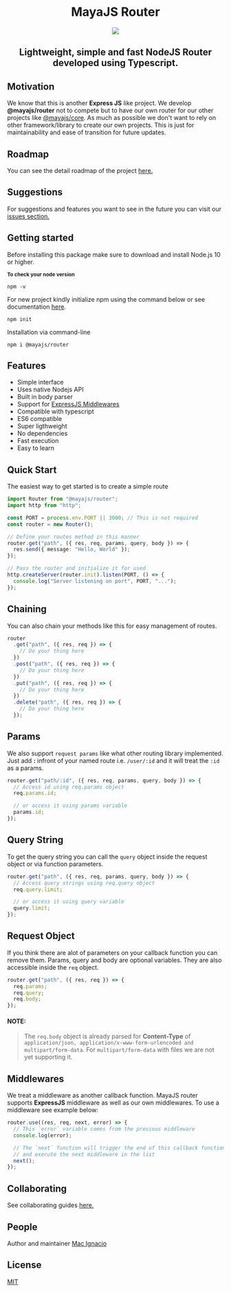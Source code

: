 <h1 align="center">MayaJS Router</h1>
<p align="center"><img src="https://github.com/mayajs/maya/blob/master/maya.svg" ></p>
<h2 align="center">Lightweight, simple and fast NodeJS Router developed using Typescript.</h2>

## Motivation

We know that this is another **Express JS** like project. We develop **@mayajs/router** not to compete but to have our own router for our other projects like [@mayajs/core](https://github.com/mayajs/maya#readme). As much as possible we don't want to rely on other framework/library to create our own projects. This is just for maintainability and ease of transition for future updates.

## Roadmap

You can see the detail roadmap of the project [here.](https://github.com/mayajs/router/blob/master/ROADMAP.md)

## Suggestions

For suggestions and features you want to see in the future you can visit our [issues section.](https://github.com/mayajs/router/issues)

## Getting started

Before installing this package make sure to download and install Node.js 10 or higher.

<sub>**To check your node version**</sub>

```shell
npm -v
```

For new project kindly initialize npm using the command below or see documentation [here](https://docs.npmjs.com/creating-a-package-json-file).

```shell
npm init
```

Installation via command-line

```shell
npm i @mayajs/router
```

## Features

- Simple interface
- Uses native Nodejs API
- Built in body parser
- Support for [ExpressJS Middlewares](https://expressjs.com/en/resources/middleware.html)
- Compatible with typescript
- ES6 compatible
- Super ligthweight
- No dependencies
- Fast execution
- Easy to learn

## Quick Start

The easiest way to get started is to create a simple route

```ts
import Router from "@mayajs/router";
import http from "http";

const PORT = process.env.PORT || 3000; // This is not required
const router = new Router();

// Define your routes method in this manner
router.get("path", ({ res, req, params, query, body }) => {
  res.send({ message: "Hello, World" });
});

// Pass the router and initialize it for used
http.createServer(router.init).listen(PORT, () => {
  console.log("Server listening on port", PORT, "...");
});
```

## Chaining

You can also chain your methods like this for easy management of routes.

```ts
router
  .get("path", ({ res, req }) => {
    // Do your thing here
  })
  .post("path", ({ res, req }) => {
    // Do your thing here
  })
  .put("path", ({ res, req }) => {
    // Do your thing here
  })
  .delete("path", ({ res, req }) => {
    // Do your thing here
  });
```

## Params

We also support `request params` like what other routing library implemented. Just add **:** infront of your named route i.e. `/user/:id` and it will treat the `:id` as a params.

```ts
router.get("path/:id", ({ res, req, params, query, body }) => {
  // Access id using req.params object
  req.params.id;

  // or access it using params variable
  params.id;
});
```

## Query String

To get the query string you can call the `query` object inside the request object or via function parameters.

```ts
router.get("path", ({ res, req, params, query, body }) => {
  // Access query strings using req.query object
  req.query.limit;

  // or access it using query variable
  query.limit;
});
```

## Request Object

If you think there are alot of parameters on your callback function you can remove them.
Params, query and body are optional variables. They are also accessible inside the `req` object.

```ts
router.get("path", ({ res, req }) => {
  req.params;
  req.query;
  req.body;
});
```

#### NOTE:

> The `req.body` object is already parsed for **Content-Type** of `application/json, application/x-www-form-urlencoded and multipart/form-data`.
> For `multipart/form-data` with files we are not yet supporting it.

## Middlewares

We treat a middleware as another callback function. MayaJS router supports **ExpressJS** middleware as well as our own middlewares.
To use a middleware see example below:

```ts
router.use((res, req, next, error) => {
  // This `error` variable comes from the previous middleware
  console.log(error);

  // The `next` function will trigger the end of this callback function
  // and execute the next middleware in the list
  next();
});
```

## Collaborating

See collaborating guides [here.](https://github.com/mayajs/maya/edit/master/COLLABORATOR_GUIDE.md)

## People

Author and maintainer [Mac Ignacio](https://github.com/Mackignacio)

## License

[MIT](https://github.com/mayajs/router/blob/develop/LICENSE)
